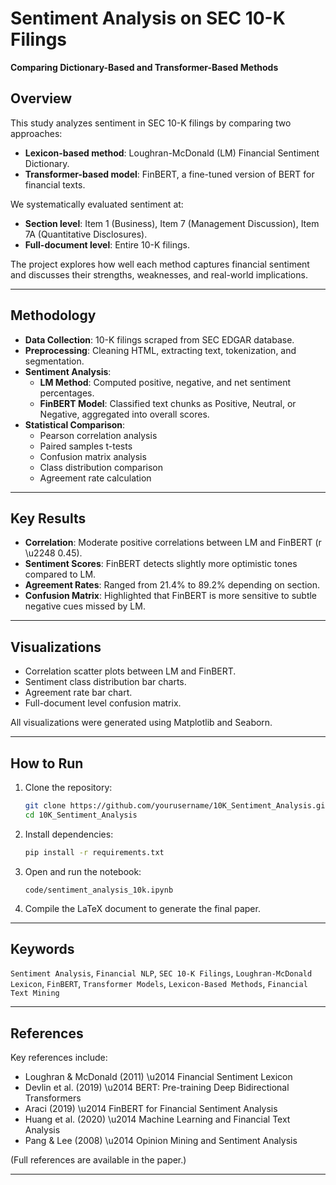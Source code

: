 # Sentiment Analysis on SEC 10-K Filings
**Comparing Dictionary-Based and Transformer-Based Methods**

## Overview
This study analyzes sentiment in SEC 10-K filings by comparing two approaches:
- **Lexicon-based method**: Loughran-McDonald (LM) Financial Sentiment Dictionary.
- **Transformer-based model**: FinBERT, a fine-tuned version of BERT for financial texts.

We systematically evaluated sentiment at:
- **Section level**: Item 1 (Business), Item 7 (Management Discussion), Item 7A (Quantitative Disclosures).
- **Full-document level**: Entire 10-K filings.

The project explores how well each method captures financial sentiment and discusses their strengths, weaknesses, and real-world implications.

---

## Methodology

- **Data Collection**: 10-K filings scraped from SEC EDGAR database.
- **Preprocessing**: Cleaning HTML, extracting text, tokenization, and segmentation.
- **Sentiment Analysis**:
  - **LM Method**: Computed positive, negative, and net sentiment percentages.
  - **FinBERT Model**: Classified text chunks as Positive, Neutral, or Negative, aggregated into overall scores.
- **Statistical Comparison**:
  - Pearson correlation analysis
  - Paired samples t-tests
  - Confusion matrix analysis
  - Class distribution comparison
  - Agreement rate calculation

---

## Key Results

- **Correlation**: Moderate positive correlations between LM and FinBERT (r \u2248 0.45).
- **Sentiment Scores**: FinBERT detects slightly more optimistic tones compared to LM.
- **Agreement Rates**: Ranged from 21.4% to 89.2% depending on section.
- **Confusion Matrix**: Highlighted that FinBERT is more sensitive to subtle negative cues missed by LM.

---

## Visualizations
- Correlation scatter plots between LM and FinBERT.
- Sentiment class distribution bar charts.
- Agreement rate bar chart.
- Full-document level confusion matrix.

All visualizations were generated using Matplotlib and Seaborn.

---

## How to Run

1. Clone the repository:
   ```bash
   git clone https://github.com/yourusername/10K_Sentiment_Analysis.git
   cd 10K_Sentiment_Analysis
   ```
2. Install dependencies:
   ```bash
   pip install -r requirements.txt
   ```
3. Open and run the notebook:
   ```
   code/sentiment_analysis_10k.ipynb
   ```
4. Compile the LaTeX document to generate the final paper.

---

## Keywords
`Sentiment Analysis`, `Financial NLP`, `SEC 10-K Filings`, `Loughran-McDonald Lexicon`, `FinBERT`, `Transformer Models`, `Lexicon-Based Methods`, `Financial Text Mining`

---

## References
Key references include:
- Loughran & McDonald (2011) \u2014 Financial Sentiment Lexicon
- Devlin et al. (2019) \u2014 BERT: Pre-training Deep Bidirectional Transformers
- Araci (2019) \u2014 FinBERT for Financial Sentiment Analysis
- Huang et al. (2020) \u2014 Machine Learning and Financial Text Analysis
- Pang & Lee (2008) \u2014 Opinion Mining and Sentiment Analysis

(Full references are available in the paper.)

---

